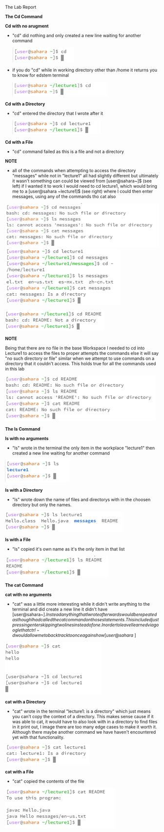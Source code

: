 <p align="center">

The Lab Report

**The Cd Command**

<p aligh="left">

**Cd with no arugment**

- "cd" did nothing and only created a new line waiting for another command

  ![Image](No_Argument_cd.png)

- if you do "cd" while in working directory other than /home it returns you to know for edstem terminal

  ![Image](No_Argument_cd_noHome.png)

**Cd with a Directory**

- "cd" entered the directory that I wrote after it
  
  ![Image](Directory_cd.png)

**Cd with a File**

- "cd" command failed as this is a file and not a directory

**NOTE**

- all of the commands when attempting to access the directory "messages" while not in "lecture1" all had slightly different but ultimately it wasn't something can could be viewed from [user@sahara~]$ (see left) if I wanted it to work I would need to cd lecture1, which would bring me to a [user@sahara ~lecture1]$ (see right) where I could then enter messages, using any of the commands tho cat also

![Image](Directory_All_messages_lecture1Closed.png) ![Image](Directory_All_messages_lecture1Open.png)

  
  ![Image](File_cd.png)

**NOTE**

Being that there are no file in the base Workspace I needed to cd into Lecture1 to access the files to proper attempts the commands else it will say "no such directory or file" similar when we attempt to use commands on a directory that it couldn't access. This holds true for all the commands used in this lab

![Images](File_All_Error.png)


<p align="center">

**The ls Command**

<p aligh="left">

**ls with no arguments**

- "ls" wrote in the terminal the only item in the workplace "lecture1" then created a new line waiting for another command

![Image](No_Argument_ls.png)

**ls with a Directory**

- "ls" wrote down the name of files and directorys with in the choosen directory but only the names.
  
![Image](Directory_ls_lecture1.png) 

**ls with a File**

- "ls" copied it's own name as it's the only item in that list
  
![Image](File_ls.png)

<p align="center">

**The cat Command**

<p aligh="left">

**cat with no arguments**

- "cat" was a little more interesting while it didn't write anything to the terminal and did create a new line it didn't have [user@sahara~]$. Instead anything that I wrote afterwards would be repeated as though I had called the cat command on those statements. This included just pressing enter skipping two lines instead of one. In order to leave I learned via google that ctrl-d would allow me to back track to once again show [user@sahara~]$

![Image](No_Argument_cat.png)

**cat with a Directory**

- "cat" wrote in the terminal "lecture1: is a directory" which just means you can't copy the context of a directory. This makes sense cause if it was able to cat, it would have to also look with in a directory to find files in it print out, I image there are too many edge cases to make it worth it. Although there maybe another command we have haven't encountered yet with that functionality.

![Image](Directory_cat_lecture1.png)

**cat with a File**


- "cat" copied the contents of the file

![Image](File_cat.png)





